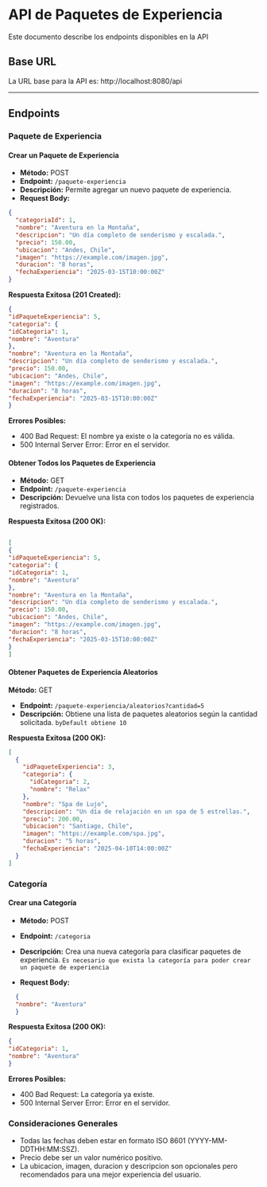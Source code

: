 # API de Paquetes de Experiencia

Este documento describe los endpoints disponibles en la API
## Base URL

La URL base para la API es:
http://localhost:8080/api


---

## Endpoints

### Paquete de Experiencia

#### Crear un Paquete de Experiencia

- **Método:** POST
- **Endpoint:** `/paquete-experiencia`
- **Descripción:** Permite agregar un nuevo paquete de experiencia.
- **Request Body:**

```json
{
  "categoriaId": 1,
  "nombre": "Aventura en la Montaña",
  "descripcion": "Un día completo de senderismo y escalada.",
  "precio": 150.00,
  "ubicacion": "Andes, Chile",
  "imagen": "https://example.com/imagen.jpg",
  "duracion": "8 horas",
  "fechaExperiencia": "2025-03-15T10:00:00Z"
}
```

**Respuesta Exitosa (201 Created):**
```json
{
"idPaqueteExperiencia": 5,
"categoria": {
"idCategoria": 1,
"nombre": "Aventura"
},
"nombre": "Aventura en la Montaña",
"descripcion": "Un día completo de senderismo y escalada.",
"precio": 150.00,
"ubicacion": "Andes, Chile",
"imagen": "https://example.com/imagen.jpg",
"duracion": "8 horas",
"fechaExperiencia": "2025-03-15T10:00:00Z"
}
```

**Errores Posibles:**

- 400 Bad Request: El nombre ya existe o la categoría no es válida.
- 500 Internal Server Error: Error en el servidor.

#### Obtener Todos los Paquetes de Experiencia

- **Método:** GET
- **Endpoint:** `/paquete-experiencia`
- **Descripción:** Devuelve una lista con todos los paquetes de experiencia registrados.


**Respuesta Exitosa (200 OK):**
```json

[
{
"idPaqueteExperiencia": 5,
"categoria": {
"idCategoria": 1,
"nombre": "Aventura"
},
"nombre": "Aventura en la Montaña",
"descripcion": "Un día completo de senderismo y escalada.",
"precio": 150.00,
"ubicacion": "Andes, Chile",
"imagen": "https://example.com/imagen.jpg",
"duracion": "8 horas",
"fechaExperiencia": "2025-03-15T10:00:00Z"
}
]
```
#### Obtener Paquetes de Experiencia Aleatorios

**Método:** GET
- **Endpoint:** `/paquete-experiencia/aleatorios?cantidad=5`
- **Descripción:** Obtiene una lista de paquetes aleatorios según la cantidad solicitada. `byDefault obtiene 10`

**Respuesta Exitosa (200 OK):**
```json
[
  {
    "idPaqueteExperiencia": 3,
    "categoria": {
      "idCategoria": 2,
      "nombre": "Relax"
    },
    "nombre": "Spa de Lujo",
    "descripcion": "Un día de relajación en un spa de 5 estrellas.",
    "precio": 200.00,
    "ubicacion": "Santiago, Chile",
    "imagen": "https://example.com/spa.jpg",
    "duracion": "5 horas",
    "fechaExperiencia": "2025-04-10T14:00:00Z"
  }
]
```

### Categoría

#### Crear una Categoría

- **Método:** POST
- **Endpoint:** `/categoria`
- **Descripción:** Crea una nueva categoría para clasificar paquetes de experiencia. `Es necesario que exista la categoría para poder crear un paquete de experiencia`

- **Request Body:**

```json
  {
  "nombre": "Aventura"
  }
```
**Respuesta Exitosa (200 OK):**
```json
{
"idCategoria": 1,
"nombre": "Aventura"
}
```

**Errores Posibles:**
- 400 Bad Request: La categoría ya existe.
- 500 Internal Server Error: Error en el servidor.

### Consideraciones Generales
- Todas las fechas deben estar en formato ISO 8601 (YYYY-MM-DDTHH:MM:SSZ).
- Precio debe ser un valor numérico positivo.
- La ubicacion, imagen, duracion y descripcion son opcionales pero recomendados para una mejor experiencia del usuario.